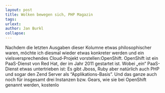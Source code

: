 ```yaml
---
layout: post
title: Wolken bewegen sich, PHP Magazin
tags: 
urlext: 
author: Jan Burkl
collapse: 
---
```

Nachdem die letzten Ausgaben dieser Kolumne etwas philosophischer waren, möchte ich diesmal wieder etwas konkreter werden und ein vielsversprechendes Cloud-Projekt vorstellen:OpenShift. OpenShift ist ein PaaS-Dienst von Red Hat, der im Jahr 2011 gestartet ist. Wobei „ein“ PaaS-Dienst etwas untertrieben ist: Es gibt Jboss, Ruby aber natürlich auch PHP und sogar den Zend Server als “Applikations-Basis”. Und das ganze auch noch für insgesamt drei Instanzen bzw. Gears, wie sie bei OpenShift genannt werden, kostenlo
